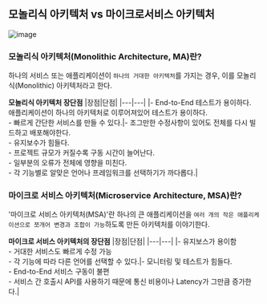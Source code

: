 ## 모놀리식 아키텍처 vs 마이크로서비스 아키텍처
![image](https://github.com/Suah-Cho/STUDY/assets/102336763/cdb5884c-0bd7-4a70-ac0f-8b64ff2f86db)

### 모놀리식 아키텍처(Monolithic Architecture, MA)란?
하나의 서비스 또는 애플리케이션이 `하나의 거대한 아키텍처`를 가지는 경우, 이를 모놀리식(Monolithic) 아키텍처라고 한다.

**모놀리식 아키텍처 장단점**
|장점|단점|
|---|---|
|- End-to-End 테스트가 용이하다.<br>  애플리케이션이 하나의 아키텍처로 이루어져있어 테스트가 용이하다.<br> - 빠르게 간단한 서비스를 만들 수 있다.|- 조그만한 수정사항이 있어도 전체를 다시 빌드하고 배포해야한다.<br> - 유지보수가 힘들다. <br> - 프로젝트 규모가 커질수록 구동 시간이 늘어난다. <br> - 일부분의 오류가 전체에 영향을 미친다. <br> - 각 기능별로 알맞은 언어나 프레임워크를 선택하기가 까다롭다.|

### 마이크로 서비스 아키텍처(Microservice Architecture, MSA)란?
'마이크로 서비스 아키텍처(MSA)'란 하나의 큰 애플리케이션을 `여러 개의 작은 애플리케이션으로 쪼개어 변경과 조합이 가능`하도록 만든 아키텍처를 이야기한다.

**마이크로 서비스 아키텍처의 장단점**
|장점|단점|
|---|---|
|- 유지보스가 용이함<br> - 거대한 서비스도 빠르게 수정 가능<br>- 각 기능에 따라 다른 언어를 선택할 수 있다.|- 모니터링 및 테스트가 힘들다.<br> - End-to-End 서비스 구동이 불편<br> - 서비스 간 호출시 API를 사용하기 때문에 통신 비용이나 Latency가 그만큼 증가한다.|
